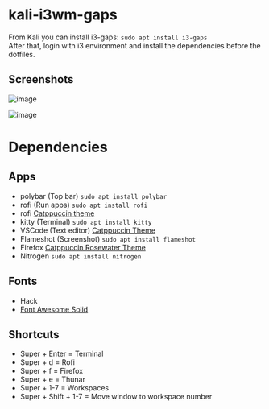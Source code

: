 # kali-i3wm-gaps
From Kali you can install i3-gaps: `sudo apt install i3-gaps`  
After that, login with i3 environment and install the dependencies before the dotfiles.

## Screenshots
![image](https://user-images.githubusercontent.com/28929503/153700362-438f8b82-9814-4c43-a1d7-15be2040bf5d.png)

![image](https://user-images.githubusercontent.com/28929503/153700400-e5c52a2a-7885-4d7e-94ed-fd47de6a14ec.png)


# Dependencies
## Apps
- polybar (Top bar) `sudo apt install polybar`
- rofi (Run apps) `sudo apt install rofi`
- rofi [Catppuccin theme](https://github.com/catppuccin/rofi)
- kitty (Terminal) `sudo apt install kitty`
- VSCode (Text editor) [Catppuccin Theme](https://github.com/catppuccin/vscode)
- Flameshot (Screenshot) `sudo apt install flameshot`
- Firefox [Catppuccin Rosewater Theme](https://addons.mozilla.org/en-US/firefox/addon/catppuccin-dark-rosewater/)
- Nitrogen `sudo apt install nitrogen`

## Fonts
- Hack
- [Font Awesome Solid](https://github.com/FortAwesome/Font-Awesome/blob/master/webfonts/fa-solid-900.ttf)

## Shortcuts
- Super + Enter = Terminal
- Super + d = Rofi
- Super + f = Firefox
- Super + e = Thunar
- Super + 1-7 = Workspaces
- Super + Shift + 1-7 = Move window to workspace number
